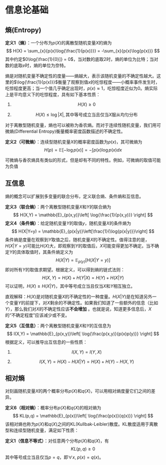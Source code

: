 # 信息论基础

## 熵(Entropy)

**定义1（熵）**：一个分布为$p(X)$的离散型随机变量$X$的熵为
$$
H(X) = \sum_{x}{p(x)\log{\frac{1}{p(x)}}} = -\sum_{x}{p(x)\log{p(x)}}
$$
其中约定$0\log{\frac{1}{0}]} = 0$，当对数的底取2时，熵的单位为比特；当对数的底取$e$时，熵的单位为奈特。

熵是对随机变量不确定性的度量——熵越大，表示该随机变量的不确定性越大。这里的$\log{\frac{1}{p(x)}}$衡量了观察到值$x$的吃惊程度——小概率事件发生时，吃惊程度更高；当一个值几乎确定出现时，$p(x)\approx1$，吃惊程度近似为0。熵实际上是平均意义下的吃惊程度，具有如下基本性质：

1. $$
   H(X)\ge 0
   $$

2. $$
   H(X)\le\log{|X|},\text{其中等号成立当且仅当}X\text{服从均匀分布}
   $$

   

对于离散型随机变量，熵也可以被称为香农熵。而对于连续性随机变量，我们用可微熵(Differential Entropy)衡量概率密度函数描述的不确定性。

**定义2（可微熵）**：连续型随机变量$X$的概率密度函数为$p(x)$，其可微熵为
$$
H(p) = \mathbb{E}\left[ -\log{p(x)} \right] = -\int{p(x)\log{p(x)}dx}
$$


可微熵与香农熵具有类似的形式，但是却有不同的特性。例如，可微熵的取值可能为负值

## 互信息

熵的概念可以扩展到多变量的联合分布，定义联合熵、条件熵和互信息。

**定义3（联合熵）**：两个离散型随机变量$X$和$Y$的联合熵为
$$
H(X,Y) = \mathbb{E}_{p(x,y)}\left[ \log{\frac{1}{p(x,y)}} \right]
$$
**定义4（条件熵）**：给定随机变量$Y$的取值$y$，随机变量$X$的条件熵为
$$
H(X|Y=y) = \mathbb{E}_{p(x|y)}\left[\frac{1}{\log{p(x|y)}}\right]
$$
条件熵是度量在观察到$Y$取值之后，随机变量$X$的不确定性。值得注意的是，$H(X|Y=y)$可能比$H(X)$大，即观察到$Y$的取值后，$X$可能变得更加不确定。当不确定$Y$的具体取值时，其条件熵定义为
$$
H(X|Y) = \mathbb{E}_{p(y)}[H(X|Y=y)]
$$
即对所有$Y$的取值求期望。根据定义，可以得到熵的链式法则：
$$
H(X,Y) = H(X)+H(Y|X) = H(Y)+H(X|Y)
$$
可以证明，$H(X)\ge H(X|Y)$，其中等号成立当且仅当$X$和$Y$相互独立。

直观解释：$H(X)$是对随机变量$X$的不确定性的一种度量。$H(X|Y)$是在知道另外一个变量$Y$的前提下，对$X$剩余的不确定性。如果我们知道了一些额外的信息（比如$Y$），那么我们对$X$的不确定性应该**不会增加** 。也就是说，知道更多信息后，$X$的“不确定程度”应该减少或不变。

**定义5（互信息）**：两个离散型随机变量$X$和$Y$的互信息为
$$
I(X,Y) = \mathbb{E}_{p(x,y)}\left[ \log{\frac{p(x,y)}{p(x)p(y)}} \right]
$$
根据定义，可以推导出互信息的一些性质：

1. $$
   I(X,Y) = I(Y,X)
   $$

2. $$
   I(X,Y) = H(X) - H(X|Y) = H(X) + H(Y) - H(X,Y)
   $$

## 相对熵

对刻画随机变量$X$的两个概率分布$p(X)$和$q(X)$，可以用相对熵度量它们之间的差异。

**定义6（相对熵）**：概率分布$p(X)$和$q(X)$的相对熵为
$$
KL(p,q) = \mathbb{E}_{p(x)}\left[ \log{\frac{p(x)}{q(x)}} \right]
$$
该相对熵也称为$p(X)$和$q(X)$之间的KL(Kullbak-Leibler)散度。KL散度适用于离散型和连续型随机变量，满足如下性质：

**定义1（信息不等式）**：对任意两个分布$p(X)$和$q(X)$，有
$$
KL(p,q)\ge0
$$
其中等号成立当且仅当$p=q$，即$\forall x,\; p(x) = q(x)$。